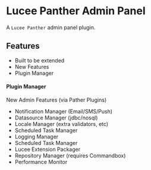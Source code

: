 # Lucee Panther Admin Panel

A `Lucee Panther` admin panel plugin.


## Features
- Built to be extended
- New Features
- Plugin Manager

#### Plugin Manager

New Admin Features (via Pather Plugins)
- Notification Manager (Email/SMS/Push)
- Datasource Manager (jdbc/nosql)
- Locale Manager (extra validators, etc)
- Scheduled Task Manager
- Logging Manager
- Scheduled Task Manager
- Lucee Extension Packager
- Repository Manager (requires Commandbox)
- Performance Monitor
